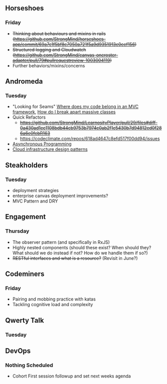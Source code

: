 ## Horseshoes
### Friday
* ~~Thinking about behaviours and mixins in rails (https://github.com/StrongMind/horseshoes-app/commit/69a7c1f5bf8c7050a721f5a9d9351913c0cef156)~~
* ~~Structured logging and Cloudwatch (https://github.com/StrongMind/canvas-oneroster-adapter/pull/79#pullrequestreview-1003004119)~~
* Further behaviors/mixins/concerns

## Andromeda
### Tuesday
* "Looking for Seams" [Where does my code belong in an MVC framework](mvc_framework_seams.md), [How do I break apart massive classes](creating_single_responsibilities.md)
* Quick Refactors
  * ~~https://github.com/StrongMind/LearnosityPlayer/pull/29/files#diff-0a430ad1ec1108bdb44cb9753b7974c0ab2f1e5430b7d94812ed0f286a6e0febR163~~
  * https://codeclimate.com/repos/618ad4647c8efd517f00dd94/issues
* [Asynchronous Programming](asynchronous.md)
* [Cloud infrastructure design patterns](cloud_design.md)

## Steakholders
### Tuesday
* deployment strategies
* enterprise canvas deployment improvements?
* MVC Pattern and DRY

## Engagement
### Thursday
* The observer pattern (and specifically in RxJS)
* Highly nested components (should these exist? When should they? What should we do instead if not? How do we handle them if so?)
* ~~RESTful interfaces and what is a resource?~~ (Revisit in June?)

## Codeminers
### Friday
* Pairing and mobbing practice with katas
* Tackling cognitive load and complexity

## Qwerty Talk
### Tuesday

## DevOps
### Nothing Scheduled
* Cohort First session followup and set next weeks agenda
